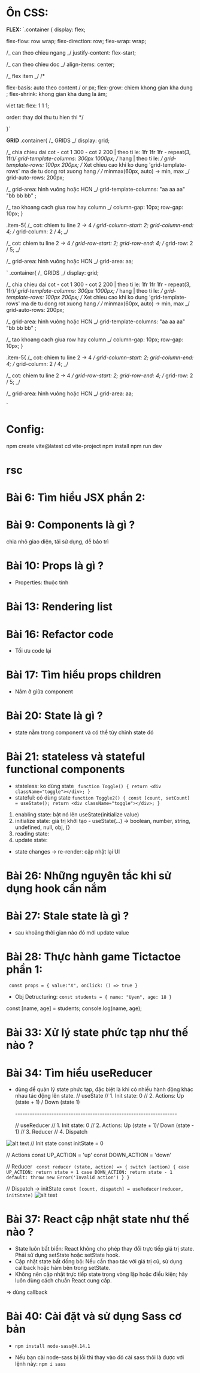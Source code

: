 # Ôn CSS:

**FLEX:**
`.container {
display: flex;

flex-flow: row wrap;
flex-direction: row;
flex-wrap: wrap;

/_ can theo chieu ngang _/
justify-content: flex-start;

/_ can theo chieu doc _/
align-items: center;

/_ flex item _/
/\*

flex-basis: auto theo content / or px;
flex-grow: chiem khong gian kha dung ;
flex-shrink: khong gian kha dung la âm;

viet tat: flex: 1 1 1;

order: thay doi thu tu hien thi
\*/

}`

**GRID**
.container{
/_ GRIDS _/
display: grid;

/_ chia chieu dai cot - cot 1 300 - cot 2 200 | theo ti le: 1fr 1fr 1fr - repeat(3, 1fr)_/
grid-template-columns: 300px 1000px;
/_ hang | theo ti le: _/
grid-template-rows: 100px 200px;
/_ Xet chieu cao khi ko dung 'grid-template-rows' ma de tu dong rot xuong hang _/
/_ minmax(60px, auto) -> min, max _/
grid-auto-rows: 200px;

/_ grid-area: hình vuông hoặc HCN _/
grid-template-columns:
"aa aa aa"
"bb bb bb" ;

/_ tao khoang cach giua row hay column _/
column-gap: 10px;
row-gap: 10px;
}

.item-5{
/_ cot: chiem tu line 2 -> 4 _/
grid-column-start: 2;
grid-column-end: 4;
/_
grid-column: 2 / 4;
_/

/_ cot: chiem tu line 2 -> 4 _/
grid-row-start: 2;
grid-row-end: 4;
/_
grid-row: 2 / 5;
_/

/_ grid-area: hình vuông hoặc HCN _/
grid-area: aa;

`
.container{
/_ GRIDS _/
display: grid;

/_ chia chieu dai cot - cot 1 300 - cot 2 200 | theo ti le: 1fr 1fr 1fr - repeat(3, 1fr)_/
grid-template-columns: 300px 1000px;
/_ hang | theo ti le: _/
grid-template-rows: 100px 200px;
/_ Xet chieu cao khi ko dung 'grid-template-rows' ma de tu dong rot xuong hang _/
/_ minmax(60px, auto) -> min, max _/
grid-auto-rows: 200px;

/_ grid-area: hình vuông hoặc HCN _/
grid-template-columns:
"aa aa aa"
"bb bb bb" ;

/_ tao khoang cach giua row hay column _/
column-gap: 10px;
row-gap: 10px;
}

.item-5{
/_ cot: chiem tu line 2 -> 4 _/
grid-column-start: 2;
grid-column-end: 4;
/_
grid-column: 2 / 4;
_/

/_ cot: chiem tu line 2 -> 4 _/
grid-row-start: 2;
grid-row-end: 4;
/_
grid-row: 2 / 5;
_/

/_ grid-area: hình vuông hoặc HCN _/
grid-area: aa;

`

# Config:

npm create vite@latest
cd vite-project
npm install
npm run dev

# rsc

# Bài 6: Tìm hiểu JSX phần 2:

# Bài 9: Components là gì ?

chia nhỏ giao diện, tái sử dụng, dễ bảo trì

# Bài 10: Props là gì ?

- Properties: thuộc tính

# Bài 13: Rendering list

# Bài 16: Refactor code

- Tối ưu code lại

# Bài 17: Tìm hiểu props children

- Nằm ở giữa component

# Bài 20: State là gì ?

- state nằm trong component và có thể tùy chỉnh state đó

# Bài 21: stateless và stateful functional components

- stateless: ko dùng state
  `
function Toggle() {
   return <div className="toggle"></div>;
}`
- stateful: có dùng state
  `function Toggle2() {
  const [count, setCount] = useState();
  return <div className="toggle"></div>;
}`

1. enabling state: bật nó lên useState(initialize value)
2. initialize state: giá trị khởi tạo - useState(...) -> boolean, number, string, undefined, null, obj, {}
3. reading state:
4. update state:

- state changes -> re-render: cập nhật lại UI

# Bài 26: Những nguyên tắc khi sử dụng hook cần nắm

# Bài 27: Stale state là gì ?

- sau khoảng thời gian nào đó mới update value

# Bài 28: Thực hành game Tictactoe phần 1:

`
const props = {
  value:"X",
  onClick: () => true
}`

- Obj Detructuring:
  `const students = {
  name: "Uyen",
  age: 18
}`

const [name, age] = students;
console.log(name, age);

# Bài 33: Xử lý state phức tạp như thế nào ?

# Bài 34: Tìm hiểu useReducer

- dùng để quản lý state phức tạp, đặc biệt là khi có nhiều hành động khác nhau tác động lên state.
  // useState
  // 1. Init state: 0
  // 2. Actions: Up (state + 1) / Down (state 1)

  _-------------------------------------------------------------------_

  // useReducer
  // 1. Init state: 0
  // 2. Actions: Up (state + 1)/ Down (state - 1)
  // 3. Reducer
  // 4. Dispatch

![alt text](../vite-project/img/image0.png)
// Init state
const initState = 0

// Actions
const UP_ACTION = 'up'
const DOWN_ACTION = 'down'

// Reducer
`
const reducer (state, action) => {
  switch (action) {
    case UP_ACTION:
      return state + 1
    case DOWN_ACTION:
      return state - 1
    default: throw new Error('Invalid action')
  }
}`

// Dispatch -> initState
`const [count, dispatch] = useReducer(reducer, initState)`
![alt text](../vite-project/img/image1.png)

# Bài 37: React cập nhật state như thế nào ?

- State luôn bất biến: React không cho phép thay đổi trực tiếp giá trị state. Phải sử dụng setState hoặc setState hook.
- Cập nhật state bất đồng bộ: Nếu cần thao tác với giá trị cũ, sử dụng callback hoặc hàm bên trong setState.
- Không nên cập nhật trực tiếp state trong vòng lặp hoặc điều kiện; hãy luôn dùng cách chuẩn React cung cấp.

=> dùng callback

# Bài 40: Cài đặt và sử dụng Sass cơ bản

- `npm install node-sass@4.14.1`

- Nếu bạn cài node-sass bị lỗi thì thay vào đó cài sass thôi là được với lệnh này: `npm i sass`
